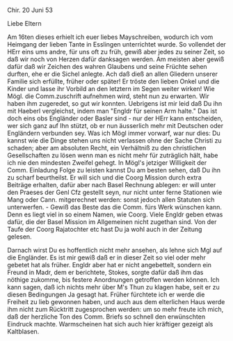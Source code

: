  Chir. 20 Juni 53

Liebe Eltern

Am 16ten dieses erhielt ich euer liebes Mayschreiben, wodurch ich vom Heimgang der lieben Tante in Esslingen unterrichtet wurde. So vollendet der HErr eins ums andre, für uns oft zu früh, gewiß aber jedes zu seiner Zeit, so daß wir noch von Herzen dafür danksagen werden. Am meisten aber gewiß dafür daß wir Zeichen des wahren Glaubens und seine Früchte sehen durften, ehe er die Sichel anlegte. Ach daß dieß an allen Gliedern unserer Familie sich erfüllte, früher oder später! Er tröste den lieben Onkel und die Kinder und lasse ihr Vorbild an den letztern im Segen weiter wirken! 
Wie Mögl. die Comm.zuschrift aufnehmen wird, steht nun zu erwarten. Wir haben ihm zugeredet, so gut wir konnten. Uebrigens ist mir leid daß Du ihn mit Haeberl vergleichst, indem man "Engldr für seinen Arm halte." Das ist doch eins obs Engländer oder Basler sind - nur der HErr kann entscheiden, wer sich ganz auf Ihn stützt, ob er nun äusserlich mehr mit Deutschen oder Engländern verbunden sey. Was ich Mögl immer vorwarf, war nur dies: Du kannst wie die Dinge stehen uns nicht verlassen ohne der Sache Christi zu schaden; aber am absoluten Recht, ein Verhältniß zu den christlichen Gesellschaften zu lösen wenn man es nicht mehr für zuträglich hält, habe ich nie den mindesten Zweifel gehegt. In Mögl's jetziger Willigkeit der Comm. Einladung Folge zu leisten kannst Du am besten sehen, daß Du ihn zu scharf beurtheilst. Er will sich und die Coorg Mission durch extra Beiträge erhalten, dafür aber nach Basel Rechnung ablegen: er will unter den Praeses der Genl Cfz gestellt seyn, nur nicht unter ferne Stationen wie Mang oder Cann. mitgerechnet werden: sonst jedoch allen Statuten sich unterwerfen. - Gewiß das Beste das die Comm. fürs Werk wünschen kann. Denn es liegt viel in so einem Namen, wie Coorg. Viele Engldr geben etwas dafür, die der Basel Mission im Allgemeinen nicht zugethan sind. Von der Taufe der Coorg Rajatochter etc hast Du ja wohl auch in der Zeitung gelesen.

Darnach wirst Du es hoffentlich nicht mehr ansehen, als lehne sich Mgl auf die Engländer. Es ist mir gewiß daß er in dieser Zeit so viel oder mehr gebetet hat als früher. Engldr aber hat er nicht angebettelt, sondern ein Freund in Madr, dem er berichtete, Stokes, sorgte dafür daß ihm das nöthige zukomme, bis festere Anordnungen getroffen werden können. Ich kann sagen, daß ich nichts mehr über M's Thun zu klagen habe, seit er zu diesen Bedingungen Ja gesagt hat. Früher fürchtete ich er werde die Freiheit zu lieb gewonnen haben, und auch aus dem elterlichen Haus werde ihm nicht zum Rücktritt zugesprochen werden: um so mehr freute ich mich, daß der herzliche Ton des Comm. Briefs so schnell den erwünschten Eindruck machte. Warmscheinen hat sich auch hier kräftiger gezeigt als Kaltblasen.
